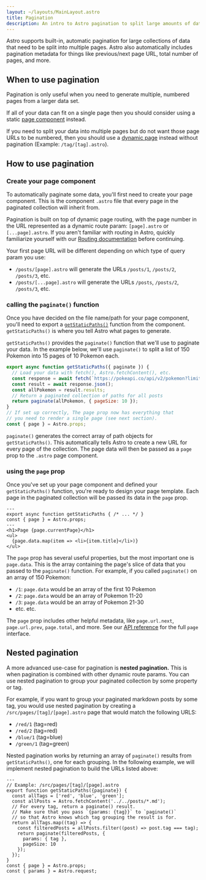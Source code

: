 ```yaml
---
layout: ~/layouts/MainLayout.astro
title: Pagination
description: An intro to Astro pagination to split large amounts of data into different pages.
---
```


Astro supports built-in, automatic pagination for large collections of data that need to be split into multiple pages. Astro also automatically includes pagination metadata for things like previous/next page URL, total number of pages, and more.

## When to use pagination

Pagination is only useful when you need to generate multiple, numbered pages from a larger data set.

If all of your data can fit on a single page then you should consider using a static [page component](/en/core-concepts/astro-pages) instead.

If you need to split your data into multiple pages but do not want those page URLs to be numbered, then you should use a [dynamic page](/en/core-concepts/routing) instead without pagination (Example: `/tag/[tag].astro`).

## How to use pagination

### Create your page component

To automatically paginate some data, you'll first need to create your page component. This is the component `.astro` file that every page in the paginated collection will inherit from.

Pagination is built on top of dynamic page routing, with the page number in the URL represented as a dynamic route param: `[page].astro` or `[...page].astro`. If you aren't familiar with routing in Astro, quickly familiarize yourself with our [Routing documentation](/en/core-concepts/routing) before continuing.

Your first page URL will be different depending on which type of query param you use:

- `/posts/[page].astro` will generate the URLs `/posts/1`, `/posts/2`, `/posts/3`, etc.
- `/posts/[...page].astro` will generate the URLs `/posts`, `/posts/2`, `/posts/3`, etc.

### calling the `paginate()` function

Once you have decided on the file name/path for your page component, you'll need to export a [`getStaticPaths()`](/en/reference/api-reference#getstaticpaths) function from the component. `getStaticPaths()` is where you tell Astro what pages to generate.

`getStaticPaths()` provides the `paginate()` function that we'll use to paginate your data. In the example below, we'll use `paginate()` to split a list of 150 Pokemon into 15 pages of 10 Pokemon each.

```js
export async function getStaticPaths({ paginate }) {
  // Load your data with fetch(), Astro.fetchContent(), etc.
  const response = await fetch(`https://pokeapi.co/api/v2/pokemon?limit=150`);
  const result = await response.json();
  const allPokemon = result.results;
  // Return a paginated collection of paths for all posts
  return paginate(allPokemon, { pageSize: 10 });
}
// If set up correctly, The page prop now has everything that
// you need to render a single page (see next section).
const { page } = Astro.props;
```

`paginate()` generates the correct array of path objects for `getStaticPaths()`. This automatically tells Astro to create a new URL for every page of the collection. The page data will then be passed as a `page` prop to the `.astro` page component.

### using the `page` prop

Once you've set up your page component and defined your `getStaticPaths()` function, you're ready to design your page template. Each page in the paginated collection will be passed its data in the `page` prop.

```astro
---
export async function getStaticPaths { /* ... */ }
const { page } = Astro.props;
---
<h1>Page {page.currentPage}</h1>
<ul>
  {page.data.map(item => <li>{item.title}</li>)}
</ul>
```

The `page` prop has several useful properties, but the most important one is `page.data`. This is the array containing the page's slice of data that you passed to the `paginate()` function. For example, if you called `paginate()` on an array of 150 Pokemon:

- `/1`: `page.data` would be an array of the first 10 Pokemon
- `/2`: `page.data` would be an array of Pokemon 11-20
- `/3`: `page.data` would be an array of Pokemon 21-30
- etc. etc.

The `page` prop includes other helpful metadata, like `page.url.next`, `page.url.prev`, `page.total`, and more. See our [API reference](/en/reference/api-reference#the-pagination-page-prop) for the full `page` interface.

## Nested pagination

A more advanced use-case for pagination is **nested pagination.** This is when pagination is combined with other dynamic route params. You can use nested pagination to group your paginated collection by some property or tag.

For example, if you want to group your paginated markdown posts by some tag, you would use nested pagination by creating a `/src/pages/[tag]/[page].astro` page that would match the following URLS:

- `/red/1` (tag=red)
- `/red/2` (tag=red)
- `/blue/1` (tag=blue)
- `/green/1` (tag=green)

Nested pagination works by returning an array of `paginate()` results from `getStaticPaths()`, one for each grouping. In the following example, we will implement nested pagination to build the URLs listed above:

```astro
---
// Example: /src/pages/[tag]/[page].astro
export function getStaticPaths({paginate}) {
  const allTags = ['red', 'blue', 'green'];
  const allPosts = Astro.fetchContent('../../posts/*.md');
  // For every tag, return a paginate() result.
  // Make sure that you pass `{params: {tag}}` to `paginate()`
  // so that Astro knows which tag grouping the result is for.
  return allTags.map((tag) => {
    const filteredPosts = allPosts.filter((post) => post.tag === tag);
    return paginate(filteredPosts, {
      params: { tag },
      pageSize: 10
    });
  });
}
const { page } = Astro.props;
const { params } = Astro.request;
```
